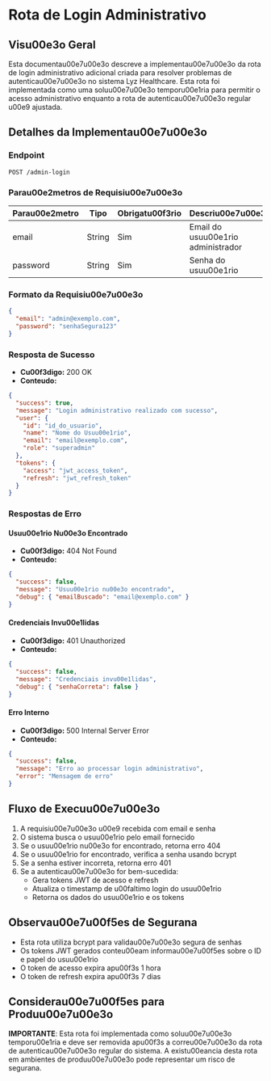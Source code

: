 # Rota de Login Administrativo

## Visu00e3o Geral

Esta documentau00e7u00e3o descreve a implementau00e7u00e3o da rota de login administrativo adicional criada para resolver problemas de autenticau00e7u00e3o no sistema Lyz Healthcare. Esta rota foi implementada como uma soluu00e7u00e3o temporu00e1ria para permitir o acesso administrativo enquanto a rota de autenticau00e7u00e3o regular u00e9 ajustada.

## Detalhes da Implementau00e7u00e3o

### Endpoint

```
POST /admin-login
```

### Parau00e2metros de Requisiu00e7u00e3o

| Parau00e2metro | Tipo   | Obrigatu00f3rio | Descriu00e7u00e3o                  |
|--------------|--------|--------------|------------------------------|
| email        | String | Sim          | Email do usuu00e1rio administrador |
| password     | String | Sim          | Senha do usuu00e1rio               |

### Formato da Requisiu00e7u00e3o

```json
{
  "email": "admin@exemplo.com",
  "password": "senhaSegura123"
}
```

### Resposta de Sucesso

- **Cu00f3digo:** 200 OK
- **Conteudo:**

```json
{
  "success": true,
  "message": "Login administrativo realizado com sucesso",
  "user": {
    "id": "id_do_usuario",
    "name": "Nome do Usuu00e1rio",
    "email": "email@exemplo.com",
    "role": "superadmin"
  },
  "tokens": {
    "access": "jwt_access_token",
    "refresh": "jwt_refresh_token"
  }
}
```

### Respostas de Erro

#### Usuu00e1rio Nu00e3o Encontrado

- **Cu00f3digo:** 404 Not Found
- **Conteudo:**

```json
{
  "success": false,
  "message": "Usuu00e1rio nu00e3o encontrado",
  "debug": { "emailBuscado": "email@exemplo.com" }
}
```

#### Credenciais Invu00e1lidas

- **Cu00f3digo:** 401 Unauthorized
- **Conteudo:**

```json
{
  "success": false,
  "message": "Credenciais invu00e1lidas",
  "debug": { "senhaCorreta": false }
}
```

#### Erro Interno

- **Cu00f3digo:** 500 Internal Server Error
- **Conteudo:**

```json
{
  "success": false,
  "message": "Erro ao processar login administrativo",
  "error": "Mensagem de erro"
}
```

## Fluxo de Execuu00e7u00e3o

1. A requisiu00e7u00e3o u00e9 recebida com email e senha
2. O sistema busca o usuu00e1rio pelo email fornecido
3. Se o usuu00e1rio nu00e3o for encontrado, retorna erro 404
4. Se o usuu00e1rio for encontrado, verifica a senha usando bcrypt
5. Se a senha estiver incorreta, retorna erro 401
6. Se a autenticau00e7u00e3o for bem-sucedida:
   - Gera tokens JWT de acesso e refresh
   - Atualiza o timestamp de u00faltimo login do usuu00e1rio
   - Retorna os dados do usuu00e1rio e os tokens

## Observau00e7u00f5es de Segurana

- Esta rota utiliza bcrypt para validau00e7u00e3o segura de senhas
- Os tokens JWT gerados conteu00eam informau00e7u00f5es sobre o ID e papel do usuu00e1rio
- O token de acesso expira apu00f3s 1 hora
- O token de refresh expira apu00f3s 7 dias

## Considerau00e7u00f5es para Produu00e7u00e3o

**IMPORTANTE**: Esta rota foi implementada como soluu00e7u00e3o temporu00e1ria e deve ser removida apu00f3s a correu00e7u00e3o da rota de autenticau00e7u00e3o regular do sistema. A existu00eancia desta rota em ambientes de produu00e7u00e3o pode representar um risco de segurana.
